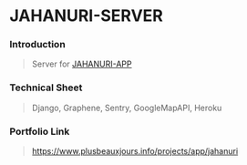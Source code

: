 # JAHANURI-SERVER


### Introduction

> Server for <a href="https://github.com/plusbeauxjours/Jahanuri-app">JAHANURI-APP</a>

### Technical Sheet

> Django, Graphene, Sentry, GoogleMapAPI, Heroku

### Portfolio Link

> https://www.plusbeauxjours.info/projects/app/jahanuri


